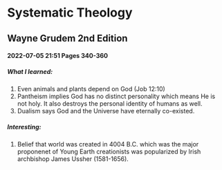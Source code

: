 # Systematic Theology
## Wayne Grudem 2nd Edition

#### 2022-07-05 21:51 Pages 340-360
##### What I learned:
1. Even animals and plants depend on God (Job 12:10)
1. Pantheism implies God has no distinct personality which means He is not holy. It also destroys the personal identity of humans as well.
1. Dualism says God and the Universe have eternally co-existed.

##### Interesting:
1. Belief that world was created in 4004 B.C. which was the major proponenet of Young Earth creationists was popularized by Irish archbishop James Ussher (1581-1656).


